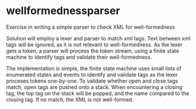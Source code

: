 # wellformednessparser
Exercise in writing a simple parser to check XML for well-formedness

Solution will employ a lexer and parser to match xml tags.  Text between xml tags will be ignored, as it is not relevant to well-formedness.  As the lexer gets a token, a parser will process the token stream, using a finite state machine to identify tags and validate their well-formedness.
 
The implementation is simple, the finite state machine uses small lists of enumerated states and events to identify and validate tags as the lexer proceses tokens one-by-one.  To validate whether open and close tags match, open tags are pushed onto a stack.  When encountering a closing tag, the top tag on the stack will be popped, and the name compared to the closing tag.  If no match, the XML is not well-formed.